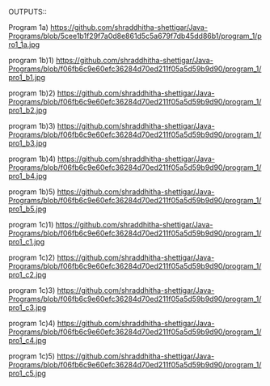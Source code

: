 OUTPUTS::

Program 1a)  https://github.com/shraddhitha-shettigar/Java-Programs/blob/5cee1b1f29f7a0d8e861d5c5a679f7db45dd86b1/program_1/pro1_1a.jpg

program 1b)1) https://github.com/shraddhitha-shettigar/Java-Programs/blob/f06fb6c9e60efc36284d70ed211f05a5d59b9d90/program_1/pro1_b1.jpg

program 1b)2) https://github.com/shraddhitha-shettigar/Java-Programs/blob/f06fb6c9e60efc36284d70ed211f05a5d59b9d90/program_1/pro1_b2.jpg

program 1b)3) https://github.com/shraddhitha-shettigar/Java-Programs/blob/f06fb6c9e60efc36284d70ed211f05a5d59b9d90/program_1/pro1_b3.jpg

program 1b)4) https://github.com/shraddhitha-shettigar/Java-Programs/blob/f06fb6c9e60efc36284d70ed211f05a5d59b9d90/program_1/pro1_b4.jpg

program 1b)5) https://github.com/shraddhitha-shettigar/Java-Programs/blob/f06fb6c9e60efc36284d70ed211f05a5d59b9d90/program_1/pro1_b5.jpg

program 1c)1) https://github.com/shraddhitha-shettigar/Java-Programs/blob/f06fb6c9e60efc36284d70ed211f05a5d59b9d90/program_1/pro1_c1.jpg

program 1c)2) https://github.com/shraddhitha-shettigar/Java-Programs/blob/f06fb6c9e60efc36284d70ed211f05a5d59b9d90/program_1/pro1_c2.jpg

program 1c)3) https://github.com/shraddhitha-shettigar/Java-Programs/blob/f06fb6c9e60efc36284d70ed211f05a5d59b9d90/program_1/pro1_c3.jpg

program 1c)4) https://github.com/shraddhitha-shettigar/Java-Programs/blob/f06fb6c9e60efc36284d70ed211f05a5d59b9d90/program_1/pro1_c4.jpg

program 1c)5) https://github.com/shraddhitha-shettigar/Java-Programs/blob/f06fb6c9e60efc36284d70ed211f05a5d59b9d90/program_1/pro1_c5.jpg